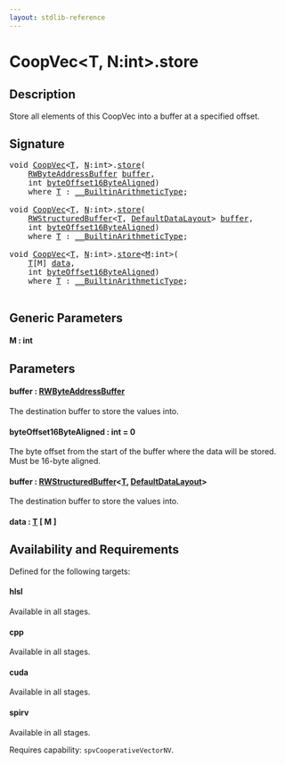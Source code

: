 ```yaml
---
layout: stdlib-reference
---
```


# CoopVec\<T, N:int\>\.store

## Description

Store all elements of this CoopVec into a buffer at a specified offset.



## Signature 

<pre>
<span class="code_keyword">void</span> <a href="index.md" class="code_type">CoopVec</a>&lt;<a href="index.md#typeparam-T" class="code_type">T</a>, <a href="index.md#decl-N" class="code_var">N</a>:<span class="code_keyword">int</span>&gt;.<a href="store.md">store</a>(
    <a href="../rwbyteaddressbuffer-0126d/index.md" class="code_type">RWByteAddressBuffer</a> <a href="store.md#decl-buffer" class="code_param">buffer</a>,
    <span class="code_keyword">int</span> <a href="store.md#decl-byteOffset16ByteAligned" class="code_param">byteOffset16ByteAligned</a>)
    <span class='code_keyword'>where</span> <a href="index.md#typeparam-T" class="code_type">T</a> : <a href="../../interfaces/0_builtinarithmetictype-029j/index.md" class="code_type">__BuiltinArithmeticType</a>;

<span class="code_keyword">void</span> <a href="index.md" class="code_type">CoopVec</a>&lt;<a href="index.md#typeparam-T" class="code_type">T</a>, <a href="index.md#decl-N" class="code_var">N</a>:<span class="code_keyword">int</span>&gt;.<a href="store.md">store</a>(
    <a href="../rwstructuredbuffer-012c/index.md" class="code_type">RWStructuredBuffer</a>&lt;<a href="index.md#typeparam-T" class="code_type">T</a>, <a href="../defaultdatalayout-07b/index.md" class="code_type">DefaultDataLayout</a>&gt; <a href="store.md#decl-buffer" class="code_param">buffer</a>,
    <span class="code_keyword">int</span> <a href="store.md#decl-byteOffset16ByteAligned" class="code_param">byteOffset16ByteAligned</a>)
    <span class='code_keyword'>where</span> <a href="index.md#typeparam-T" class="code_type">T</a> : <a href="../../interfaces/0_builtinarithmetictype-029j/index.md" class="code_type">__BuiltinArithmeticType</a>;

<span class="code_keyword">void</span> <a href="index.md" class="code_type">CoopVec</a>&lt;<a href="index.md#typeparam-T" class="code_type">T</a>, <a href="index.md#decl-N" class="code_var">N</a>:<span class="code_keyword">int</span>&gt;.<a href="store.md">store</a>&lt;<a href="store.md#decl-M" class="code_var">M</a>:<span class="code_keyword">int</span>&gt;(
    <a href="index.md#typeparam-T" class="code_type">T</a>[M] <a href="store.md#decl-data" class="code_param">data</a>,
    <span class="code_keyword">int</span> <a href="store.md#decl-byteOffset16ByteAligned" class="code_param">byteOffset16ByteAligned</a>)
    <span class='code_keyword'>where</span> <a href="index.md#typeparam-T" class="code_type">T</a> : <a href="../../interfaces/0_builtinarithmetictype-029j/index.md" class="code_type">__BuiltinArithmeticType</a>;

</pre>

## Generic Parameters

####  <a id="decl-M"></a>M  : int

## Parameters

####  <a id="decl-buffer"></a>buffer  : [RWByteAddressBuffer](../rwbyteaddressbuffer-0126d/index.md)
The destination buffer to store the values into.

####  <a id="decl-byteOffset16ByteAligned"></a>byteOffset16ByteAligned  : int = 0
The byte offset from the start of the buffer where the data will be stored. Must be 16-byte aligned.

####  <a id="decl-buffer"></a>buffer  : [RWStructuredBuffer](../rwstructuredbuffer-012c/index.md)\<[T](../rwstructuredbuffer-012c/index.md#typeparam-T), [DefaultDataLayout](../defaultdatalayout-07b/index.md)\>
The destination buffer to store the values into.

####  <a id="decl-data"></a>data  : [T](index.md#typeparam-T) \[ M \]

## Availability and Requirements

Defined for the following targets:

#### hlsl
Available in all stages.

#### cpp
Available in all stages.

#### cuda
Available in all stages.

#### spirv
Available in all stages.

Requires capability: `spvCooperativeVectorNV`.



<script>
// Fix .md links to .html when on ReadTheDocs
if (window.location.hostname.includes('readthedocs') || 
    window.location.hostname.includes('rtfd.io')) {
  document.addEventListener('DOMContentLoaded', function() {
    const links = document.querySelectorAll('a');
    links.forEach(link => {
      const href = link.getAttribute('href');
      if (href && href.includes('.md')) {
        // This regex will handle .md links with or without fragment identifiers or query parameters
        link.href = link.href.replace(/(.+)\.md(#[^?]*)?(\?.*)?$/, '$1.html$2$3');
      }
    });
  });
}
</script>
